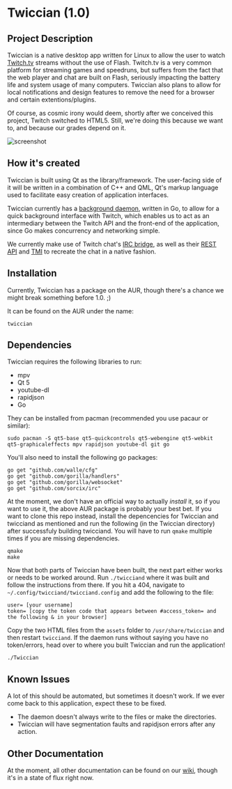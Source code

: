 # Twiccian (1.0)

## Project Description
Twiccian is a native desktop app written for Linux to allow the user to watch [Twitch.tv](http://twitch.tv) streams without the use of Flash. Twitch.tv is a very common platform for streaming games and speedruns, but suffers from the fact that the web player and chat are built on Flash, seriously impacting the battery life and system usage of many computers. Twiccian also plans to allow for local notifications and design features to remove the need for a browser and certain extentions/plugins.

Of course, as cosmic irony would deem, shortly after we conceived this project, Twitch switched to HTML5. Still, we're doing this because we want to, and because our grades depend on it.

![screenshot](http://i.imgur.com/QYOGRsn.png?1)

## How it's created
Twiccian is built using Qt as the library/framework. The user-facing side
of it will be written in a combination of C++ and QML, Qt's markup
language used to facilitate easy creation of application interfaces.

Twiccian currently has a [background daemon](https://github.com/octotep/twicciand), written in Go, to allow for a quick background interface with Twitch, which enables us to act as an intermediary between the Twitch API and the front-end of the application, since Go makes concurrency and networking simple.

We currently make use of Twitch chat's [IRC bridge](http://help.twitch.tv/customer/portal/articles/1302780-twitch-irc),
as well as their [REST API](https://github.com/justintv/twitch-api) and [TMI](https://tmi.twitch.tv/group/user/usernamehere/chatters) to recreate the chat in a native fashion.


## Installation
Currently, Twiccian has a package on the AUR, though there's a chance we might break something before 1.0. ;)

It can be found on the AUR under the name:
```
twiccian
```

## Dependencies
Twiccian requires the following libraries to run:
- mpv
- Qt 5
- youtube-dl
- rapidjson
- Go

They can be installed from pacman (recommended you use pacaur or similar):
``` 
sudo pacman -S qt5-base qt5-quickcontrols qt5-webengine qt5-webkit qt5-graphicaleffects mpv rapidjson youtube-dl git go
```

You'll also need to install the following go packages:
```
go get "github.com/walle/cfg"
go get "github.com/gorilla/handlers"
go get "github.com/gorilla/websocket"
go get "github.com/sorcix/irc"
```

At the moment, we don't have an official way to actually _install_ it, so if you want to use it, the above AUR package is probably your best bet. If you want to clone this repo instead, install the depencencies for Twiccian and twicciand as mentioned and run the following (in the Twiccian directory) after successfuly building twicciand. You will have to run `qmake` multiple times if you are missing dependencies.
```
qmake
make
```

Now that both parts of Twiccian have been built, the next part either works or needs to be worked around. Run `./twicciand` where it was built and follow the instructions from there. If you hit a 404, navigate to `~/.config/twicciand/twicciand.config` and add the following to the file:
```
user= [your username]
token= [copy the token code that appears between #access_token= and the following & in your browser]
```

Copy the two HTML files from the `assets` folder to `/usr/share/twiccian` and then restart `twicciand`. If the daemon runs without saying you have no token/errors, head over to where you built Twiccian and run the application!
```
./Twiccian
```

## Known Issues
A lot of this should be automated, but sometimes it doesn't work. If we ever come back to this application, expect these to be fixed.

* The daemon doesn't always write to the files or make the directories.
* Twiccian will have segmentation faults and rapidjson errors after any action.

## Other Documentation
At the moment, all other documentation can be found on our [wiki](https://github.com/octotep/twiccian/wiki), though it's in a state of flux right now.

